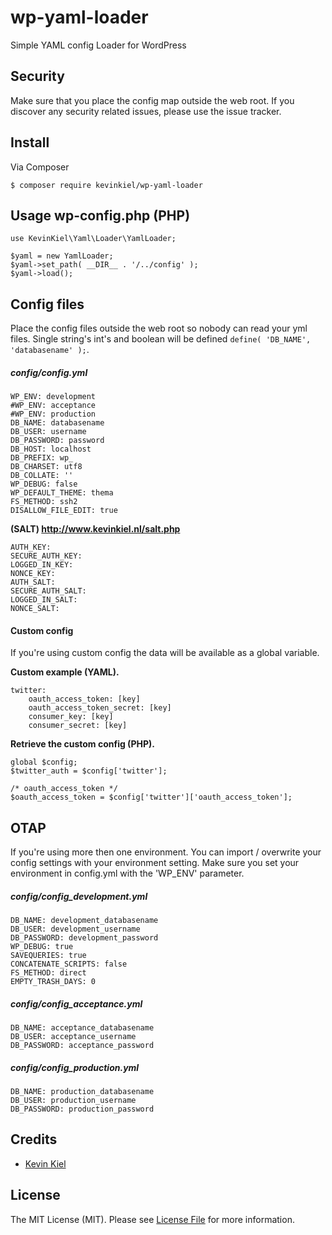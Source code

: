 # wp-yaml-loader

Simple YAML config Loader for WordPress

## Security

Make sure that you place the config map outside the web root.
If you discover any security related issues, please use the issue tracker.

## Install

Via Composer

```
$ composer require kevinkiel/wp-yaml-loader
```

## Usage wp-config.php (PHP)

```
use KevinKiel\Yaml\Loader\YamlLoader;

$yaml = new YamlLoader;
$yaml->set_path( __DIR__ . '/../config' );
$yaml->load();
```

## Config files

Place the config files outside the web root so nobody can read your yml files.
Single string's int's and boolean will be defined ```define( 'DB_NAME', 'databasename' );```.

##### config/config.yml

```
WP_ENV: development
#WP_ENV: acceptance
#WP_ENV: production
DB_NAME: databasename
DB_USER: username
DB_PASSWORD: password
DB_HOST: localhost
DB_PREFIX: wp_
DB_CHARSET: utf8
DB_COLLATE: ''
WP_DEBUG: false
WP_DEFAULT_THEME: thema
FS_METHOD: ssh2
DISALLOW_FILE_EDIT: true
```

**(SALT) http://www.kevinkiel.nl/salt.php**


```
AUTH_KEY: 
SECURE_AUTH_KEY: 
LOGGED_IN_KEY: 
NONCE_KEY: 
AUTH_SALT: 
SECURE_AUTH_SALT: 
LOGGED_IN_SALT: 
NONCE_SALT: 
```

#### Custom config

If you're using custom config the data will be available as a global variable.

**Custom example (YAML).**

```
twitter:
    oauth_access_token: [key]
    oauth_access_token_secret: [key]
    consumer_key: [key]
    consumer_secret: [key]    
```

**Retrieve the custom config (PHP).**

```
global $config;
$twitter_auth = $config['twitter'];

/* oauth_access_token */
$oauth_access_token = $config['twitter']['oauth_access_token'];
```

## OTAP

If you're using more then one environment. You can import / overwrite your config settings with your environment setting. Make sure you set your environment in config.yml with the 'WP_ENV' parameter.

##### config/config_development.yml

```
DB_NAME: development_databasename
DB_USER: development_username
DB_PASSWORD: development_password
WP_DEBUG: true
SAVEQUERIES: true
CONCATENATE_SCRIPTS: false
FS_METHOD: direct
EMPTY_TRASH_DAYS: 0
```

##### config/config_acceptance.yml
```
DB_NAME: acceptance_databasename
DB_USER: acceptance_username
DB_PASSWORD: acceptance_password
```

##### config/config_production.yml

```
DB_NAME: production_databasename
DB_USER: production_username
DB_PASSWORD: production_password
```

## Credits

- [Kevin Kiel](https://github.com/kevinkiel)

## License

The MIT License (MIT). Please see [License File](LICENSE.md) for more information.
